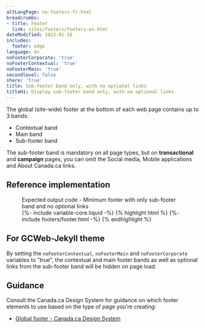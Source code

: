 ```yaml
---
altLangPage: no-footers-fr.html
breadcrumbs:
- title: Footer
  link: sites/footers/footers-en.html
dateModified: 2023-01-16
includes:
  footer: edge
language: en
noFooterCorporate: 'true'
noFooterContextual: 'true'
noFooterMain: 'true'
secondlevel: false
share: 'true'
title: Sub-footer band only, with no optional links
titleH1: Display sub-footer band only, with no optional links
---
```

<div class="wb-prettify all-pre hide"></div>

The global (site-wide) footer at the bottom of each web page contains up to 3 bands:
* Contextual band
* Main band
* Sub-footer band

The sub-footer band is mandatory on all page types, but on **transactional** and **campaign** pages, you can omit the Social media, Mobile applications and About Canada.ca links.

## Reference implementation

<figure>
  <figcaption class="h3">Expected output code - Minimum footer with only sub-footer band and no optional links</figcaption>
{%- include variable-core.liquid -%}
{% highlight html %}
	{%- include footers/footer.html -%}
{% endhighlight %}
</figure>

## For GCWeb-Jekyll theme

By setting the `noFooterContextual`, `noFooterMain` and `noFooterCorporate` variables to "true", the contextual and main footer bands as well as optional links from the sub-footer band will be hidden on page load.

## Guidance

Consult the Canada.ca Design System for guidance on which footer elements to use based on the type of page you’re creating:
* [Global footer - Canada.ca Design System](https://design.canada.ca/common-design-patterns/site-footer.html)